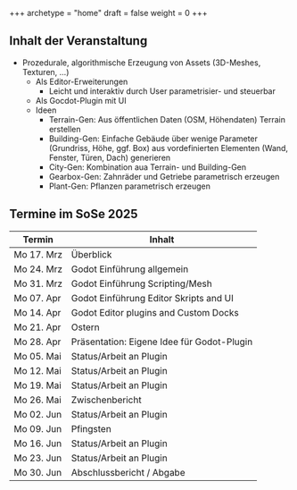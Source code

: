 +++
archetype = "home"
draft = false
weight = 0
+++

## Inhalt der Veranstaltung

- Prozedurale, algorithmische Erzeugung von Assets (3D-Meshes, Texturen, ...)
  - Als Editor-Erweiterungen
    - Leicht und interaktiv durch User parametrisier- und steuerbar
  - Als Gocdot-Plugin mit UI
  - Ideen
    - Terrain-Gen: Aus öffentlichen Daten (OSM, Höhendaten) Terrain erstellen
    - Building-Gen: Einfache Gebäude über wenige Parameter (Grundriss, Höhe, ggf. Box) aus vordefinierten Elementen (Wand, Fenster, Türen, Dach) generieren
    - City-Gen: Kombination aua Terrain- und Building-Gen
    - Gearbox-Gen: Zahnräder und Getriebe parametrisch erzeugen
    - Plant-Gen: Pflanzen parametrisch erzeugen


## Termine im SoSe 2025

| Termin | Inhalt |
|-------------|---------|
| Mo 17. Mrz  | Überblick |
| Mo 24. Mrz  | Godot Einführung allgemein |
| Mo 31. Mrz  | Godot Einführung Scripting/Mesh |
| Mo 07. Apr  | Godot Einführung Editor Skripts and UI |
| Mo 14. Apr  | Godot Editor plugins and Custom Docks |
| Mo 21. Apr  | Ostern |
| Mo 28. Apr  | Präsentation: Eigene Idee für Godot-Plugin |
| Mo 05. Mai  | Status/Arbeit an Plugin |
| Mo 12. Mai  | Status/Arbeit an Plugin |
| Mo 19. Mai  | Status/Arbeit an Plugin |
| Mo 26. Mai  | Zwischenbericht |
| Mo 02. Jun  | Status/Arbeit an Plugin |
| Mo 09. Jun  | Pfingsten |
| Mo 16. Jun  | Status/Arbeit an Plugin |
| Mo 23. Jun  | Status/Arbeit an Plugin |
| Mo 30. Jun  | Abschlussbericht / Abgabe |


